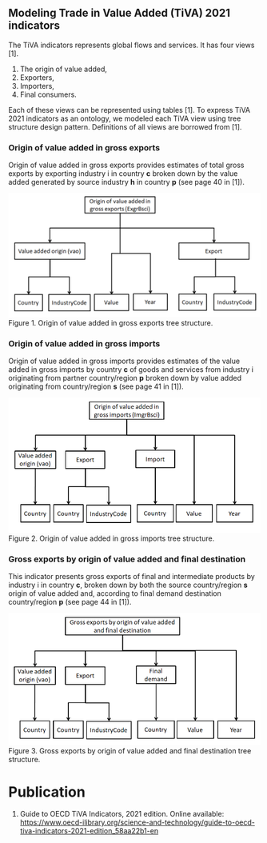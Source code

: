 ## Modeling Trade in Value Added (TiVA) 2021 indicators

The TiVA indicators represents global flows and services. It has four views [1].

 1. The origin of value added,
 2. Exporters,
 3. Importers,
 4. Final consumers.

Each of these views can be represented using tables [1]. To express TiVA 2021 indicators as an ontology, we modeled each TiVA view using tree structure design pattern. Definitions of all views are borrowed from [1].

### Origin of value added in gross exports
Origin of value added in gross exports provides estimates of total gross exports by exporting industry i in country **c** broken down by the value added generated by source industry **h** in country **p** (see page 40 in [1]).


![ExgrBsci](./docs/exgr_bsci.png)
Figure 1. Origin of value added in gross exports tree structure.


### Origin of value added in gross imports
Origin of value added in gross imports provides estimates of the value added in gross  imports by country **c** of goods and services from industry i originating from partner country/region **p** broken down by value added originating from country/region **s** (see page 41 in [1]).

![ImgrBsci](./docs/imgr_bsci.png)
Figure 2. Origin of value added in gross imports tree structure.


### Gross exports by origin of value added and final destination

This indicator presents gross exports of final and intermediate products by industry i in country **c**, broken down by both the source country/region **s** origin of value added and, according to final demand destination country/region **p** (see page 44 in [1]).

![FdExgrVa](./docs/fd_exgr_va.png)
Figure 3. Gross exports by origin of value added and final destination tree structure.

 # Publication

 1. Guide to OECD TiVA Indicators, 2021 edition. Online available: https://www.oecd-ilibrary.org/science-and-technology/guide-to-oecd-tiva-indicators-2021-edition_58aa22b1-en